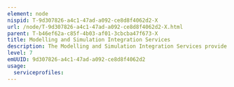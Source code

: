 ```yaml
---
element: node
nispid: T-9d307826-a4c1-47ad-a092-ce8d8f4062d2-X
url: /node/T-9d307826-a4c1-47ad-a092-ce8d8f4062d2-X.html
parent: T-b46ef62a-c85f-4b03-af01-3cbcba47f673-X
title: Modelling and Simulation Integration Services
description: The Modelling and Simulation Integration Services provide the services to configure and integrate Modelling and Simulation (M&S) activities into service architectures.
level: 7
emUUID: 9d307826-a4c1-47ad-a092-ce8d8f4062d2
usage:
  serviceprofiles:
---
```

